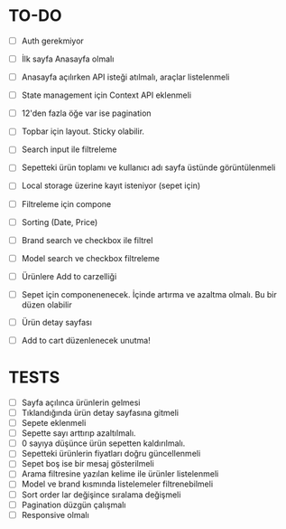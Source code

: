 # TO-DO

- [ ] Auth gerekmiyor
- [ ] İlk sayfa Anasayfa olmalı
- [ ] Anasayfa açılırken API isteği atılmalı, araçlar listelenmeli
- [ ] State management için Context API eklenmeli
- [ ] 12'den fazla öğe var ise pagination
- [ ] Topbar için layout. Sticky olabilir.
- [ ] Search input ile filtreleme
- [ ] Sepetteki ürün toplamı ve kullanıcı adı sayfa üstünde görüntülenmeli
- [ ] Local storage üzerine kayıt isteniyor (sepet için)
- [ ] Filtreleme için compone
- [ ] Sorting (Date, Price)
- [ ] Brand search ve checkbox ile filtrel
- [ ] Model search ve checkbox filtreleme
- [ ] Ürünlere Add to carzelliği
- [ ] Sepet için componenenecek. İçinde artırma ve azaltma olmalı. Bu bir düzen olabilir
- [ ] Ürün detay sayfası

- [ ] Add to cart düzenlenecek unutma!

# TESTS

- [ ] Sayfa açılınca ürünlerin gelmesi
- [ ] Tıklandığında ürün detay sayfasına gitmeli
- [ ] Sepete eklenmeli
- [ ] Sepette sayı arttırıp azaltılmalı.
- [ ] 0 sayıya düşünce ürün sepetten kaldırılmalı.
- [ ] Sepetteki ürünlerin fiyatları doğru güncellenmeli
- [ ] Sepet boş ise bir mesaj gösterilmeli
- [ ] Arama filtresine yazılan kelime ile ürünler listelenmeli
- [ ] Model ve brand kısmında listelemeler filtrenebilmeli
- [ ] Sort order lar değişince sıralama değişmeli
- [ ] Pagination düzgün çalışmalı
- [ ] Responsive olmalı
